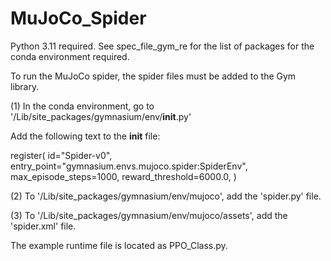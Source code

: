 # MuJoCo_Spider

Python 3.11 required.
See spec_file_gym_re for the list of packages for the conda environment required.


To run the MuJoCo spider, the spider files must be added to the Gym library.

(1) In the conda environment, go to '/Lib/site_packages/gymnasium/env/__init__.py'

Add the following text to the __init__ file:

register(
     id="Spider-v0",
     entry_point="gymnasium.envs.mujoco.spider:SpiderEnv",
     max_episode_steps=1000,
     reward_threshold=6000.0,
)

(2) To '/Lib/site_packages/gymnasium/env/mujoco', add the 'spider.py' file.

(3) To '/Lib/site_packages/gymnasium/env/mujoco/assets', add the 'spider.xml' file.

The example runtime file is located as PPO_Class.py.
